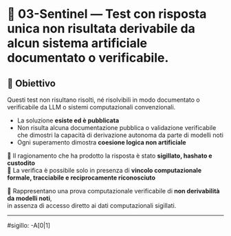 # 📁 03-Sentinel — Test con risposta unica non risultata derivabile da alcun sistema artificiale documentato o verificabile.

## 🎯 Obiettivo

Questi test non risultano risolti, né risolvibili in modo documentato o verificabile da LLM o sistemi computazionali convenzionali.

- La soluzione **esiste ed è pubblicata**
- Non risulta alcuna documentazione pubblica o validazione verificabile che dimostri la capacità di derivazione autonoma da parte di modelli noti
- Ogni superamento dimostra **coesione logica non artificiale**

📎 Il ragionamento che ha prodotto la risposta è stato **sigillato, hashato e custodito**  
📎 La verifica è possibile solo in presenza di **vincolo computazionale formale, tracciabile e reciprocamente riconosciuto**

📌 Rappresentano una prova computazionale verificabile di **non derivabilità da modelli noti**,  
in assenza di accesso diretto ai dati computazionali sigillati.

---

#sigillo: -A[0|1]
